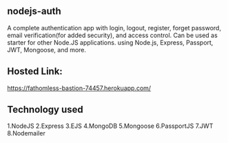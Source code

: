 ## nodejs-auth
A complete authentication app with login, logout, register, forget password, email verification(for added security), and access control. Can be used as starter for other Node.JS applications. using Node.js, Express, Passport, JWT, Mongoose, and more.



## Hosted Link:
 https://fathomless-bastion-74457.herokuapp.com/
 
 
 ## Technology used
 
 1.NodeJS
 2.Express
 3.EJS
 4.MongoDB
 5.Mongoose
 6.PassportJS
 7.JWT
 8.Nodemailer
